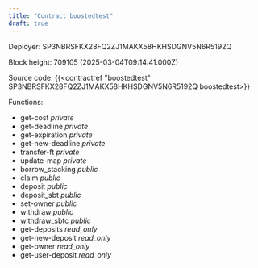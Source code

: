 ```yaml
---
title: "Contract boostedtest"
draft: true
---
```

Deployer: SP3NBRSFKX28FQ2ZJ1MAKX58HKHSDGNV5N6R5192Q


 



Block height: 709105 (2025-03-04T09:14:41.000Z)

Source code: {{<contractref "boostedtest" SP3NBRSFKX28FQ2ZJ1MAKX58HKHSDGNV5N6R5192Q boostedtest>}}

Functions:

* get-cost _private_
* get-deadline _private_
* get-expiration _private_
* get-new-deadline _private_
* transfer-ft _private_
* update-map _private_
* borrow_stacking _public_
* claim _public_
* deposit _public_
* deposit_sbt _public_
* set-owner _public_
* withdraw _public_
* withdraw_sbtc _public_
* get-deposits _read_only_
* get-new-deposit _read_only_
* get-owner _read_only_
* get-user-deposit _read_only_
